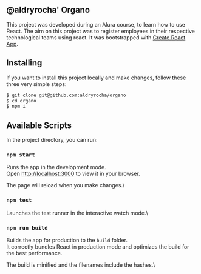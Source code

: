 ## @aldryrocha' Organo

This project was developed during an Alura course, to learn how to use React. The aim on this project was to register employees in their respective technological teams using react. It was bootstrapped with [Create React App](https://github.com/facebook/create-react-app).

## Installing

If you want to install this project locally and make changes, follow these three very simple steps:

```bash
$ git clone git@github.com:aldryrocha/organo
$ cd organo
$ npm i
```

## Available Scripts

In the project directory, you can run:

### `npm start`

Runs the app in the development mode.\
Open [http://localhost:3000](http://localhost:3000) to view it in your browser.

The page will reload when you make changes.\

### `npm test`

Launches the test runner in the interactive watch mode.\

### `npm run build`

Builds the app for production to the `build` folder.\
It correctly bundles React in production mode and optimizes the build for the best performance.

The build is minified and the filenames include the hashes.\
